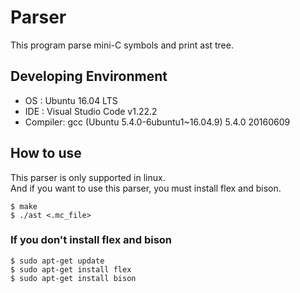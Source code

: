 # Parser

This program parse mini-C symbols and print ast tree.<br/>

## Developing Environment

- OS : Ubuntu 16.04 LTS
- IDE : Visual Studio Code v1.22.2
- Compiler: gcc (Ubuntu 5.4.0-6ubuntu1~16.04.9) 5.4.0 20160609

## How to use

This parser is only supported in linux.</br>
And if you want to use this parser, you must install flex and bison.</br>

```
$ make
$ ./ast <.mc_file>
```

### If you don't install flex and bison

```
$ sudo apt-get update
$ sudo apt-get install flex
$ sudo apt-get install bison
```
